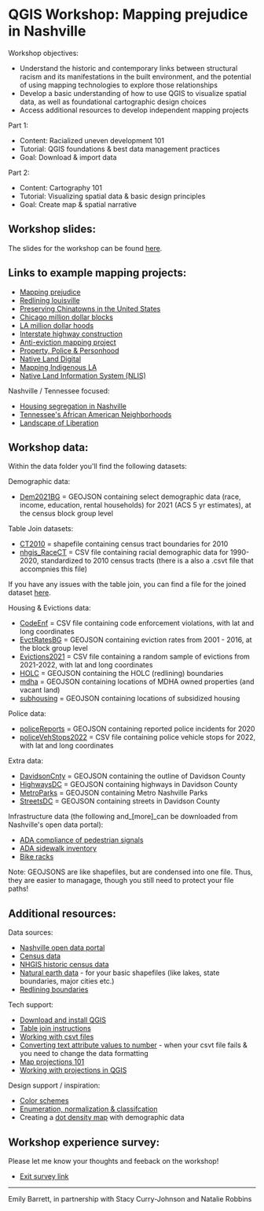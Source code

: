 # QGIS Workshop: Mapping prejudice in Nashville

Workshop objectives:
* Understand the historic and contemporary links between structural   racism and its manifestations in the built environment, and the potential of using mapping technologies to explore those relationships  
* Develop a basic understanding of how to use QGIS to visualize spatial data, as well as foundational cartographic design choices 
* Access additional resources to develop independent mapping projects 

Part 1: 
* Content: Racialized uneven development 101
* Tutorial: QGIS foundations & best data management practices 
* Goal: Download & import data 

Part 2:
* Content: Cartography 101
* Tutorial: Visualizing spatial data & basic design principles 
* Goal: Create map & spatial narrative 

## Workshop slides: 

The slides for the workshop can be found [here](https://www.canva.com/design/DAFerwZ2bvE/ZI7wwOpSGka9PszxWtor_w/view?utm_content=DAFerwZ2bvE&utm_campaign=designshare&utm_medium=link&utm_source=publishsharelink
).

## Links to example mapping projects: 

* [Mapping prejudice](https://mappingprejudice.umn.edu/)
* [Redlining louisville](https://lojic.maps.arcgis.com/apps/MapSeries/index.html?appid=e4d29907953c4094a17cb9ea8f8f89de)
* [Preserving Chinatowns in the United States](https://storymaps.arcgis.com/stories/3fa093b1c6194409ac979b03a4e77ed6)
* [Chicago million dollar blocks](https://chicagosmilliondollarblocks.com/)
* [LA million dollar hoods](https://milliondollarhoods.pre.ss.ucla.edu/)
* [Interstate highway construction](https://www.nbcnews.com/specials/america-highways-inequality/)
* [Anti-eviction mapping project](https://antievictionmap.com/)
* [Property, Police & Personhood](https://challengeinequality.luskin.ucla.edu/property-police/)
* [Native Land Digital](https://native-land.ca/)
* [Mapping Indigenous LA](https://www.arcgis.com/apps/MapJournal/index.html?appid=a9e370db955a45ba99c52fb31f31f1fc)
* [Native Land Information System (NLIS)](https://nativeland.info/)

Nashville / Tennessee focused:
* [Housing segregation in Nashville](https://storymaps.arcgis.com/stories/050e09fabed0474b9687525fbc4e4c9a)
* [Tennessee's African American Neighborhoods](https://tnlibarchives.maps.arcgis.com/apps/MapSeries/index.html?appid=8dba65584072450ca8928a5f3408373f)
* [Landscape of Liberation](https://tnmap.tn.gov/civilwar/freedmen/)


## Workshop data: 

Within the data folder you'll find the following datasets: 

Demographic data: 
* [Dem2021BG](data/demographics/Dem2021BG.geojson) = GEOJSON containing select demographic data (race, income, education, rental households) for 2021 (ACS 5 yr estimates), at the census block group level

Table Join datasets: 
* [CT2010](data/demographics/tableJoin/CT2010/) = shapefile containing census tract boundaries for 2010
* [nhgis_RaceCT](data/demographics/tableJoin/nhgis_RaceCT.csv) = CSV file containing racial demographic data for 1990-2020, standardized to 2010 census tracts (there is a also a .csvt file that accompnies this file)

If you have any issues with the table join, you can find a file for the joined dataset [here](data/demographics/tableJoin/finalJoin/NHGIS_RaceCT.geojson).

Housing & Evictions data:
* [CodeEnf](data/housing/CodeEnf.csv) = CSV file containing code enforcement violations, with lat and long coordinates
* [EvctRatesBG](data/housing/EvctRatesBG.geojson) = GEOJSON containing eviction rates from 2001 - 2016, at the block group level 
* [Evictions2021](data/housing/Evictions2021.csv) = CSV file containing a random sample of evictions from 2021-2022, with lat and long coordinates
* [HOLC](data/housing/HOLC.geojson) = GEOJSON containing the HOLC (redlining) boundaries 
* [mdha](data/housing/mdha.geojson) = GEOJSON containing locations of MDHA owned properties (and vacant land)
* [subhousing](data/housing/mdha.geojson) = GEOJSON containing locations of subsidized housing

Police data: 
* [policeReports](data/police/policeReports.geojson) = GEOJSON containing reported police incidents for 2020 
* [policeVehStops2022](data/police/PoliceVehStops2022.csv) = CSV file containing police vehicle stops for 2022, with lat and long coordinates 

Extra data:
* [DavidsonCnty](data/extra/DavidsonCnty.geojson) = GEOJSON containing the outline of Davidson County 
* [HighwaysDC](data/extra/HighwaysDC.geojson) = GEOJSON containing highways in Davidson County 
* [MetroParks](data/extra/MetroParks.geojson) = GEOJSON containing Metro Nashville Parks 
* [StreetsDC](data/extra/StreetsDC.geojson) = GEOJSON containing streets in Davidson County   

Infrastructure data (the following and_[more]_can be downloaded from Nashville's open data portal): 
* [ADA compliance of pedestrian signals](https://data.nashville.gov/Transportation/Pedestrian-Signal-Inventory-and-ADA-Self-Assessmen/6xet-f7u7)
* [ADA sidewalk inventory](https://data.nashville.gov/Transportation/Sidewalk-Inventory-for-ADA-Self-Assessment/vpxc-b5te)
* [Bike racks](https://data.nashville.gov/Transportation/Bike-Racks-GIS-/3wu7-dwzr)

Note: GEOJSONS are like shapefiles, but are condensed into one file. Thus, they are easier to managage, though you still need to protect your file paths!  

## Additional resources: 

Data sources: 
* [Nashville open data portal](https://data.nashville.gov/) 
* [Census data](https://data.census.gov/)
* [NHGIS historic census data](https://www.nhgis.org/)
* [Natural earth data](https://www.naturalearthdata.com/downloads/) - for your basic shapefiles (like lakes, state boundaries, major cities etc.)
* [Redlining boundaries](https://chesapeake-deij2-chesbay.hub.arcgis.com/documents/holc-redlining-mapping-inequality/explore) 

Tech support: 
* [Download and install QGIS](https://docs.google.com/document/d/1E-CC5uFhqbHIgEhzM1LlcSuYSy4vJfr7VQvFQj_OOhc/edit)
* [Table join instructions](QGISTableJoins_2023.pdf) 
* [Working with csvt files](CSVTfiles.pdf)
* [Converting text attribute values to number](https://mapscaping.com/converting-text-to-numbers-in-qgis/) - when your csvt file fails & you need to change the data formatting 
* [Map projections 101](https://pubs.usgs.gov/gip/70047422/report.pdf) 
* [Working with projections in QGIS](https://docs.qgis.org/3.28/en/docs/user_manual/working_with_projections/working_with_projections.html) 

Design support / inspiration: 
* [Color schemes](https://colorbrewer2.org/#type=sequential&scheme=BuGn&n=3)
* [Enumeration, normalization & classifcation](https://gistbok.ucgis.org/bok-topics/statistical-mapping-enumeration-normalization-classification)
* Creating a [dot density map](https://youtu.be/TOY_7xKtTcU) with demographic data 

## Workshop experience survey: 

Please let me know your thoughts and feeback on the workshop! 
* [Exit survey link](https://forms.gle/c5VsdFS7HFaHkbto7)
 
--------------- 
Emily Barrett, in partnership with Stacy Curry-Johnson and Natalie Robbins 


 
